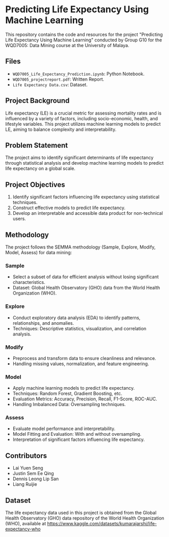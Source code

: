 # Predicting Life Expectancy Using Machine Learning

This repository contains the code and resources for the project "Predicting Life Expectancy Using Machine Learning" conducted by Group G10 for the WQD7005: Data Mining course at the University of Malaya.

## Files

- `WQD7005_Life_Expectancy_Prediction.ipynb`: Python Notebook.
- `WQD7005_projectreport.pdf`: Written Report.
- `Life Expectancy Data.csv`: Dataset.

## Project Background

Life expectancy (LE) is a crucial metric for assessing mortality rates and is influenced by a variety of factors, including socio-economic, health, and lifestyle variables. This project utilizes machine learning models to predict LE, aiming to balance complexity and interpretability.

## Problem Statement

The project aims to identify significant determinants of life expectancy through statistical analysis and develop machine learning models to predict life expectancy on a global scale.

## Project Objectives

1. Identify significant factors influencing life expectancy using statistical techniques.
2. Construct effective models to predict life expectancy.
3. Develop an interpretable and accessible data product for non-technical users.

## Methodology

The project follows the SEMMA methodology (Sample, Explore, Modify, Model, Assess) for data mining:

### Sample

- Select a subset of data for efficient analysis without losing significant characteristics.
- Dataset: Global Health Observatory (GHO) data from the World Health Organization (WHO).

### Explore

- Conduct exploratory data analysis (EDA) to identify patterns, relationships, and anomalies.
- Techniques: Descriptive statistics, visualization, and correlation analysis.

### Modify

- Preprocess and transform data to ensure cleanliness and relevance.
- Handling missing values, normalization, and feature engineering.

### Model

- Apply machine learning models to predict life expectancy.
- Techniques: Random Forest, Gradient Boosting, etc.
- Evaluation Metrics: Accuracy, Precision, Recall, F1-Score, ROC-AUC.
- Handling Imbalanced Data: Oversampling techniques.

### Assess

- Evaluate model performance and interpretability.
- Model Fitting and Evaluation: With and without oversampling.
- Interpretation of significant factors influencing life expectancy.

## Contributors

- Lai Yuen Seng
- Justin Sem Ee Qing
- Dennis Leong Lip San
- Liang Ruijie

## Dataset

The life expectancy data used in this project is obtained from the Global Health Observatory (GHO) data repository of the World Health Organization (WHO), available at https://www.kaggle.com/datasets/kumarajarshi/life-expectancy-who

